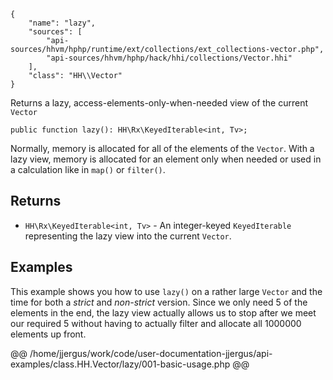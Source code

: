 ``` yamlmeta
{
    "name": "lazy",
    "sources": [
        "api-sources/hhvm/hphp/runtime/ext/collections/ext_collections-vector.php",
        "api-sources/hhvm/hphp/hack/hhi/collections/Vector.hhi"
    ],
    "class": "HH\\Vector"
}
```




Returns a lazy, access-elements-only-when-needed view of the current
` Vector `




``` Hack
public function lazy(): HH\Rx\KeyedIterable<int, Tv>;
```




Normally, memory is allocated for all of the elements of the ` Vector `.
With a lazy view, memory is allocated for an element only when needed or
used in a calculation like in `` map() `` or ``` filter() ```.




## Returns




+ ` HH\Rx\KeyedIterable<int, Tv> ` - An integer-keyed `` KeyedIterable `` representing the lazy view into
  the current ``` Vector ```.




## Examples




This example shows you how to use ` lazy() ` on a rather large `` Vector `` and the time for both a *strict* and *non-strict* version. Since we only need 5 of the elements in the end, the lazy view actually allows us to stop after we meet our required 5 without having to actually filter and allocate all 1000000 elements up front.







@@ /home/jjergus/work/code/user-documentation-jjergus/api-examples/class.HH.Vector/lazy/001-basic-usage.php @@
<!-- HHAPIDOC -->
